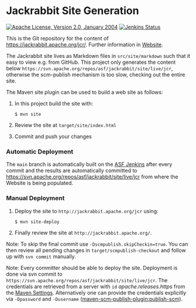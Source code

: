 <!--
   Licensed to the Apache Software Foundation (ASF) under one or more
   contributor license agreements.  See the NOTICE file distributed with
   this work for additional information regarding copyright ownership.
   The ASF licenses this file to You under the Apache License, Version 2.0
   (the "License"); you may not use this file except in compliance with
   the License.  You may obtain a copy of the License at

       http://www.apache.org/licenses/LICENSE-2.0

   Unless required by applicable law or agreed to in writing, software
   distributed under the License is distributed on an "AS IS" BASIS,
   WITHOUT WARRANTIES OR CONDITIONS OF ANY KIND, either express or implied.
   See the License for the specific language governing permissions and
   limitations under the License.
  -->

Jackrabbit Site Generation
==========================

[![Apache License, Version 2.0, January 2004](https://img.shields.io/github/license/apache/maven.svg?label=License)][license]
[![Jenkins Status](https://img.shields.io/jenkins/s/https/ci-builds.apache.org/job/Jackrabbit/job/jackrabbit-site/job/main.svg)][build]

This is the Git repository for the content of <https://jackrabbit.apache.org/jcr/>. 
Further information in [Website](src/site/markdown/website.md).

The Jackrabbit site lives as Markdown files in `src/site/markdown` such
that it easy to view e.g. from GitHub. This project only generates the
content below `https://svn.apache.org/repos/asf/jackrabbit/site/live/jcr`, otherwise
the scm-publish mechanism is too slow, checking out the entire site.

The Maven site plugin can be used to build a web site as follows:

1. In this project build the site with:

   ````
   $ mvn site
   ````

2. Review the site at `target/site/index.html`

3. Commit and push your changes

### Automatic Deployment

The `main` branch is automatically built on the [ASF Jenkins][build] after every commit and the results are automatically committed to <https://svn.apache.org/repos/asf/jackrabbit/site/live/jcr> from where the Website is being populated.

### Manual Deployment

1. Deploy the site to `http://jackrabbit.apache.org/jcr` using:

   ````
   $ mvn site-deploy
   ````

2. Finally review the site at `http://jackrabbit.apache.org/`.

Note: To skip the final commit use `-Dscmpublish.skipCheckin=true`. You can then
review all pending changes in `target/scmpublish-checkout` and follow
up with `svn commit` manually.


Note: Every committer should be able to deploy the site. Deployment is done via svn commit to
`https://svn.apache.org/repos/asf/jackrabbit/site/live/jcr`. 
The credentials are retrieved from a server with `id` *apache.releases.https* from the [Maven Settings](https://maven.apache.org/settings.html). Alternatively
one can provide the credentials explicitly via `-Dpassword` and `-Dusername` ([maven-scm-publish-plugin:publish-scm](https://maven.apache.org/plugins/maven-scm-publish-plugin/publish-scm-mojo.html)).


[jira]: https://issues.apache.org/jira/projects/JCRSITE/
[license]: https://www.apache.org/licenses/LICENSE-2.0
[build]: https://ci-builds.apache.org/job/Jackrabbit/job/jackrabbit-site/job/main/
